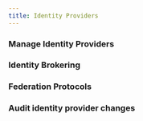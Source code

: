 ```yaml
---
title: Identity Providers
---
```


### Manage Identity Providers

### Identity Brokering

### Federation Protocols

### Audit identity provider changes
